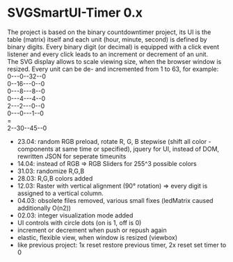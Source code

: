 # SVGSmartUI-Timer 0.x


The project is based on the binary countdowntimer project, its UI is the table (matrix) itself and each unit (hour, minute, second) is defined by binary digits. Every binary digit (or decimal) is equipped with a click event listener and every click leads to an increment or decrement of an unit.   
The SVG display allows to scale viewing size, when the browser window is resized.
Every unit can be de- and incremented from 1 to 63, for example:<br />
 0---0--32--0<br />
 0--16---0--0<br />
 0---8---8--0<br />
 0---4---4--0<br />
 2---2---0--0<br />
 0---0---1--0<br />=<br /> 
 2--30--45--0

+ 23.04: random RGB preload, rotate R, G, B stepwise (shift all color - components at same time or specified), 
jquery for UI, instead of DOM, 
rewritten JSON for seperate timeunits 
+ 14.04: instead of RGB => RGB Sliders for 255^3 possible colors
+ 31.03: randomize R,G,B
+ 28.03: R,G,B colors added 
+ 12.03: Raster with vertical alignment (90° rotation) => every digit is assigned to a vertical column.
+ 04.03: obsolete files removed, various small fixes (ledMatrix caused additionally O(n2))
+ 02.03: integer visualization mode added
+ UI controls with circle dots (on is 1, off is 0)
+ increment or decrement when push or repush again
+ elastic, flexible view, when window is resized (viewbox)
+ like previous project: 1x reset restore previous timer, 2x reset set timer to 0
